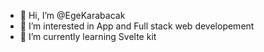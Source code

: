 - 👋 Hi, I’m @EgeKarabacak
- 👀 I’m interested in App and Full stack web developement
- 🌱 I’m currently learning Svelte kit

<!---
EgeKarabacak/EgeKarabacak is a ✨ special ✨ repository because its `README.md` (this file) appears on your GitHub profile.
You can click the Preview link to take a look at your changes.
--->
